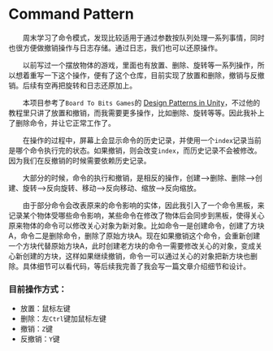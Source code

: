 # Command Pattern

&emsp;&emsp;周末学习了命令模式，发现比较适用于通过参数按队列处理一系列事情，同时也很方便做撤销操作与日志存储。通过日志，我们也可以还原操作。

&emsp;&emsp;以前写过一个摆放物体的游戏，里面也有放置、删除、旋转等一系列操作，所以想着重写一下这个操作，便有了这个仓库，目前实现了放置和删除，撤销与反撤销。后续有空再把旋转和日志还原加上。

&emsp;&emsp;本项目参考了`Board To Bits Games`的 [Design Patterns in Unity](https://www.youtube.com/playlist?list=PL5KbKbJ6Gf99OheYJSaQbMQBrqNd6HTaq)，不过他的教程里只讲了放置和撤销，而我需要更多操作，比如删除、旋转等等。因此我补上了删除命令，并让它正常工作了。

&emsp;&emsp;在操作的过程中，屏幕上会显示命令的历史记录，并使用一个`index`记录当前是哪个命令执行完的状态。如果撤销，则会改变`index`，而历史记录不会被修改。因为我们在反撤销的时候需要依赖历史记录。

&emsp;&emsp;大部分的时候，命令的执行和撤销，是相反的操作，创建-->删除、删除-->创建、旋转-->反向旋转、移动-->反向移动、缩放-->反向缩放。

&emsp;&emsp;由于部分命令会改表原来的命令影响的实体，因此我引入了一个命令黑板，来记录某个物体受哪些命令影响，某些命令在修改了物体后会同步到黑板，使得关心原来物体的命令可以修改关心对象为新对象。比如命令一是创建命令，创建了方块A，命令二是删除命令，删除了原始方块A。现在如果撤销这个命令，会重新创建一个方块代替原始方块A，此时创建老方块的命令一需要修改关心的对象，变成关心新创建的方块，这样如果继续撤销，命令一可以通过关心的对象把新方块也删除。具体细节可以看代码，等后续我完善了我会写一篇文章介绍细节和设计。



### 目前操作方式：

* 放置：鼠标左键
* 删除：左`Ctrl`键加鼠标左键
* 撤销：`Z`键
* 反撤销：`Y`键



